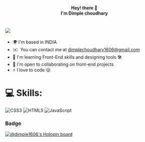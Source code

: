 

<div align="center"> <b>  Hey! there 👋 </b></div>
<div align="center"> <b> I'm Dimple choudhary </b> </div>


![](https://user-images.githubusercontent.com/96401557/196701699-8749f074-2384-4ce0-908a-4b42e73ebe1e.png)
===============================

* 🌍  I'm based in INDIA 
* ✉️  You can contact me at [dimplechoudhary1606@gmail.com](mailto:dimplechoudhary1606@gmail.com)
* 🧠  I'm learning Front-End skills and designing tools 🛠
* 🤝  I'm open to collaborating on front-end projects
* ⚡  I love to code 😜



# 💻 Skills:

 ![CSS3](https://img.shields.io/badge/css3-%231572B6.svg?style=for-the-badge&logo=css3&logoColor=white) ![HTML5](https://img.shields.io/badge/html5-%23E34F26.svg?style=for-the-badge&logo=html5&logoColor=white)  ![JavaScript](https://img.shields.io/badge/javascript-%23323330.svg?style=for-the-badge&logo=javascript&logoColor=%23F7DF1E) 



### Badge 

[![@dimple1606's Holopin board](https://holopin.io/api/user/board?user=dimple1606)](https://holopin.io/@dimple1606)

